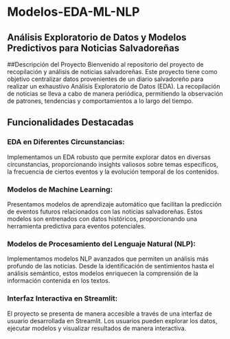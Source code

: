 # Modelos-EDA-ML-NLP
## Análisis Exploratorio de Datos y Modelos Predictivos para Noticias Salvadoreñas

##Descripción del Proyecto
Bienvenido al repositorio del proyecto de recopilación y análisis de noticias salvadoreñas. Este proyecto tiene como objetivo centralizar datos provenientes de un diario salvadoreño para realizar un exhaustivo Análisis Exploratorio de Datos (EDA). La recopilación de noticias se lleva a cabo de manera periódica, permitiendo la observación de patrones, tendencias y comportamientos a lo largo del tiempo.

## Funcionalidades Destacadas
### EDA en Diferentes Circunstancias:
Implementamos un EDA robusto que permite explorar datos en diversas circunstancias, proporcionando insights valiosos sobre temas específicos, la frecuencia de ciertos eventos y la evolución temporal de los contenidos.

### Modelos de Machine Learning: 
Presentamos modelos de aprendizaje automático que facilitan la predicción de eventos futuros relacionados con las noticias salvadoreñas. Estos modelos son entrenados con datos históricos, proporcionando una herramienta predictiva para eventos potenciales.

### Modelos de Procesamiento del Lenguaje Natural (NLP): 
Implementamos modelos NLP avanzados que permiten un análisis más profundo de las noticias. Desde la identificación de sentimientos hasta el análisis semántico, estos modelos enriquecen la comprensión de la información contenida en los textos.

### Interfaz Interactiva en Streamlit: 
El proyecto se presenta de manera accesible a través de una interfaz de usuario desarrollada en Streamlit. Los usuarios pueden explorar los datos, ejecutar modelos y visualizar resultados de manera interactiva.
